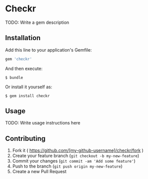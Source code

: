 # Checkr

TODO: Write a gem description

## Installation

Add this line to your application's Gemfile:

```ruby
gem 'checkr'
```

And then execute:

    $ bundle

Or install it yourself as:

    $ gem install checkr

## Usage

TODO: Write usage instructions here

## Contributing

1. Fork it ( https://github.com/[my-github-username]/checkr/fork )
2. Create your feature branch (`git checkout -b my-new-feature`)
3. Commit your changes (`git commit -am 'Add some feature'`)
4. Push to the branch (`git push origin my-new-feature`)
5. Create a new Pull Request
